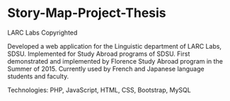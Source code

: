 # Story-Map-Project-Thesis
LARC Labs Copyrighted

Developed a web application for the Linguistic department of LARC Labs, SDSU.
Implemented for Study Abroad programs of SDSU.
First demonstrated and implemented by Florence Study Abroad program in the Summer of 2015.
Currently used by French and Japanese language students and faculty.

Technologies: PHP, JavaScript, HTML, CSS, Bootstrap, MySQL
